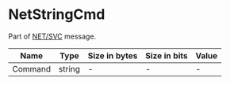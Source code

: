 # NetStringCmd

Part of [NET/SVC](/classes/netsvc.md) message.

| Name | Type | Size in bytes | Size in bits | Value |
| --- | --- | --- | --- | --- |
| Command | string | - | - | - |
